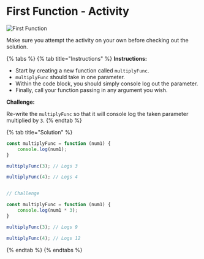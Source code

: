 # First Function - Activity

![First Function](https://github.com/cslewislives/frontend-prework/tree/7c7bc1ab2155c31482f755a757c91f4efcc6e770/.gitbook/assets/image%20%284%29.png)

Make sure you attempt the activity on your own before checking out the solution.

{% tabs %}
{% tab title="Instructions" %}
**Instructions:**

* Start by creating a new function called `multiplyFunc`.
* `multiplyFunc` should take in one parameter.
* Within the code block, you should simply console log out the parameter.
* Finally, call your function passing in any argument you wish.

**Challenge:**

Re-write the `multiplyFunc` so that it will console log the taken parameter multiplied by `3`.
{% endtab %}

{% tab title="Solution" %}
```javascript
const multiplyFunc = function (num1) {
    console.log(num1);
}

multiplyFunc(3); // Logs 3

multiplyFunc(4); // Logs 4


// Challenge

const multiplyFunc = function (num1) {
    console.log(num1 * 3);
}

multiplyFunc(3); // Logs 9

multiplyFunc(4); // Logs 12
```
{% endtab %}
{% endtabs %}

